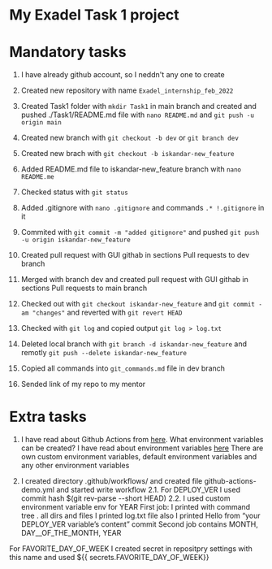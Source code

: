 My Exadel Task 1 project
=======================

Mandatory tasks
===============

1) I have already github account, so I neddn't any one to create

2) Created new repository with name ```Exadel_internship_feb_2022```

3) Created Task1 folder with ```mkdir Task1``` in main branch and created and pushed ./Task1/README.md  file with ```nano README.md``` and ```git push -u origin main```

4) Created new branch with ```git checkout -b dev``` or ```git branch dev```

5) Created new brach with ```git checkout -b iskandar-new_feature```

6) Added README.md file to iskandar-new_feature branch with ```nano README.me```

7) Checked status with ```git status```

8) Added  .gitignore with ```nano .gitignore``` and commands ```.* !.gitignore``` in it

9) Commited with ```git commit -m "added gitignore"``` and pushed ```git push -u origin iskandar-new_feature```

10) Created pull request with GUI githab in sections Pull requests to dev branch

11) Merged with branch dev and created pull request with GUI githab in sections Pull requests to main branch

12) Checked out with ```git checkout iskandar-new_feature``` and ```git commit -am "changes"``` and reverted with ```git revert HEAD```

13) Checked with ```git log``` and copied output ```git log > log.txt```

14) Deleted local branch with ```git branch -d iskandar-new_feature``` and remotly ```git push --delete iskandar-new_feature```

15) Copied all commands into ```git_commands.md``` file in dev branch

19) Sended link of my repo to my mentor

Extra tasks
===========

1) I have read about Github Actions from [here](https://docs.github.com/en/actions). What environment variables can be created? I have read about environment variables [here](https://docs.github.com/en/actions/learn-github-actions/environment-variables) There are own custom environment variables, default environment variables and any other environment variables

2) I created directory .github/workflows/ and created file github-actions-demo.yml and started write workflow
 2.1. For DEPLOY_VER I used commit hash $(git rev-parse --short HEAD)
 2.2. I used custom environment variable env for YEAR
 First job:
   I printed with command tree . all dirs and files 
   I printed log.txt file also
   I printed Hello from “your DEPLOY_VER variable’s content” commit
 Second job contains MONTH, DAY__OF_THE_MONTH, YEAR

 For FAVORITE_DAY_OF_WEEK I created secret in repositpry settings with this name and used ${{ secrets.FAVORITE_DAY_OF_WEEK}}
  
  
